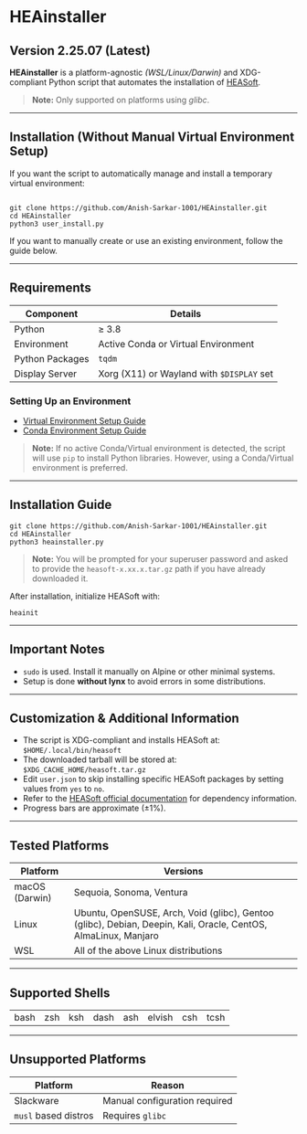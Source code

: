 <h1>HEAinstaller</h1>

<h2>Version 2.25.07 (Latest)</h2>

<p><strong>HEAinstaller</strong> is a platform-agnostic <em>(WSL/Linux/Darwin)</em> and XDG-compliant Python script that automates the installation of
<a href="https://heasarc.gsfc.nasa.gov/docs/software/heasoft/">HEASoft</a>.</p>

<blockquote>
  <strong>Note:</strong> Only supported on platforms using <em>glibc</em>.
</blockquote>

<hr>

<h2>Installation (Without Manual Virtual Environment Setup)</h2>

<p>If you want the script to automatically manage and install a temporary virtual environment:</p>

<pre><code>
git clone https://github.com/Anish-Sarkar-1001/HEAinstaller.git
cd HEAinstaller
python3 user_install.py
</code></pre>

<p>If you want to manually create or use an existing environment, follow the guide below.</p>

<hr>

<h2>Requirements</h2>

<table>
  <thead>
    <tr><th>Component</th><th>Details</th></tr>
  </thead>
  <tbody>
    <tr><td>Python</td><td>&ge; 3.8</td></tr>
    <tr><td>Environment</td><td>Active Conda or Virtual Environment</td></tr>
    <tr><td>Python Packages</td><td><code>tqdm</code></td></tr>
    <tr><td>Display Server</td><td>Xorg (X11) or Wayland with <code>$DISPLAY</code> set</td></tr>
  </tbody>
</table>

<h3>Setting Up an Environment</h3>

<ul>
  <li><a href="https://docs.python.org/3/library/venv.html">Virtual Environment Setup Guide</a></li>
  <li><a href="https://docs.conda.io/projects/conda/en/latest/user-guide/tasks/manage-environments.html">Conda Environment Setup Guide</a></li>
</ul>

<blockquote>
  <strong>Note:</strong> If no active Conda/Virtual environment is detected, the script will use <code>pip</code> to install Python libraries.
  However, using a Conda/Virtual environment is preferred.
</blockquote>

<hr>

<h2>Installation Guide</h2>

<pre><code>git clone https://github.com/Anish-Sarkar-1001/HEAinstaller.git
cd HEAinstaller
python3 heainstaller.py
</code></pre>

<blockquote>
  <strong>Note:</strong> You will be prompted for your superuser password and asked to provide the <code>heasoft-x.xx.x.tar.gz</code> path if you have already downloaded it.
</blockquote>

<p>After installation, initialize HEASoft with:</p>

<pre><code>heainit</code></pre>

<hr>

<h2>Important Notes</h2>

<ul>
  <li><code>sudo</code> is used. Install it manually on Alpine or other minimal systems.</li>
  <li>Setup is done <strong>without lynx</strong> to avoid errors in some distributions.</li>
</ul>

<hr>

<h2>Customization & Additional Information</h2>

<ul>
  <li>The script is XDG-compliant and installs HEASoft at: <code>$HOME/.local/bin/heasoft</code></li>
  <li>The downloaded tarball will be stored at: <code>$XDG_CACHE_HOME/heasoft.tar.gz</code></li>
  <li>Edit <code>user.json</code> to skip installing specific HEASoft packages by setting values from <code>yes</code> to <code>no</code>.</li>
  <li>Refer to the <a href="https://heasarc.gsfc.nasa.gov/docs/software/lheasoft/download-go.html">HEASoft official documentation</a> for dependency information.</li>
  <li>Progress bars are approximate (±1%).</li>
</ul>

<hr>

<h2>Tested Platforms</h2>

<table>
  <thead>
    <tr><th>Platform</th><th>Versions</th></tr>
  </thead>
  <tbody>
    <tr><td>macOS (Darwin)</td><td>Sequoia, Sonoma, Ventura</td></tr>
    <tr><td>Linux</td><td>Ubuntu, OpenSUSE, Arch, Void (glibc), Gentoo (glibc), Debian, Deepin, Kali, Oracle, CentOS, AlmaLinux, Manjaro</td></tr>
    <tr><td>WSL</td><td>All of the above Linux distributions</td></tr>
  </tbody>
</table>

<hr>

<h2>Supported Shells</h2>

<table>
  <tbody>
    <tr>
      <td>bash</td><td>zsh</td><td>ksh</td><td>dash</td>
      <td>ash</td><td>elvish</td><td>csh</td><td>tcsh</td>
    </tr>
  </tbody>
</table>

<hr>

<h2>Unsupported Platforms</h2>

<table>
  <thead>
    <tr><th>Platform</th><th>Reason</th></tr>
  </thead>
  <tbody>
    <tr><td>Slackware</td><td>Manual configuration required</td></tr>
    <tr><td><code>musl</code> based distros</td><td>Requires <code>glibc</code></td></tr>
  </tbody>
</table>
